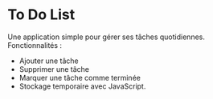 # To Do List

Une application simple pour gérer ses tâches quotidiennes.  
Fonctionnalités :
- Ajouter une tâche
- Supprimer une tâche
- Marquer une tâche comme terminée
- Stockage temporaire avec JavaScript.

